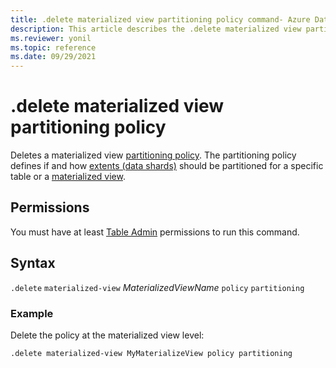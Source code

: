 ```yaml
---
title: .delete materialized view partitioning policy command- Azure Data Explorer
description: This article describes the .delete materialized view partitioning policy command in Azure Data Explorer.
ms.reviewer: yonil
ms.topic: reference
ms.date: 09/29/2021
---
```

# .delete materialized view partitioning policy

Deletes a materialized view [partitioning policy](partitioningpolicy.md). The partitioning policy defines if and how [extents (data shards)](../management/extents-overview.md) should be partitioned for a specific table or a [materialized view](materialized-views/materialized-view-overview.md).

## Permissions

You must have at least [Table Admin](access-control/role-based-access-control.md) permissions to run this command.

## Syntax

`.delete` `materialized-view` *MaterializedViewName* `policy` `partitioning` 

### Example

Delete the policy at the materialized view level:

```kusto
.delete materialized-view MyMaterializeView policy partitioning 
```
